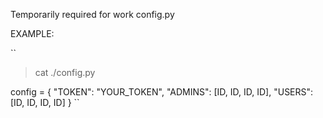 Temporarily required for work config.py

EXAMPLE:

``
>cat ./config.py

config = {
    "TOKEN": "YOUR_TOKEN",
    "ADMINS": [ID, ID, ID, ID],
    "USERS": [ID, ID, ID, ID]
}
``
